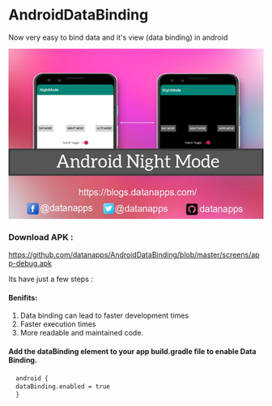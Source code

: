 # AndroidDataBinding
Now very easy to bind data and it's view (data binding) in android

![alt text](https://github.com/datanapps/NightMode/blob/master/screens/screens.jpg)


### Download APK : 

https://github.com/datanapps/AndroidDataBinding/blob/master/screens/app-debug.apk

Its have just a few steps :

#### Benifits:

1. Data binding can lead to faster development times
2. Faster execution times 
3. More readable and maintained code.



#### Add the dataBinding element to your app build.gradle file to enable Data Binding.
      android {
      dataBinding.enabled = true
      }
